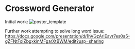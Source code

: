 # Crossword Generator

Initial work:
![poster_template](https://user-images.githubusercontent.com/28789163/186746350-8f8a2d73-4567-47a8-8993-cc47dacf2c46.jpg)

Further work attempting to solve long word issue:
https://docs.google.com/presentation/d/1hVGzArlEavr7es0a5-gZFNtFoiZbgxkinMFgarXtBWM/edit?usp=sharing
